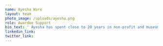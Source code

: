 ```yaml
---
name: Ayesha Ware
layout: team
photo_image: /uploads/ayesha.png
role: Awardee Support
bio_text: ' Ayesha has spent close to 20 years in non-profit and museum education. She previously worked for the New York Hall of Science engaging children and adults in S.T.E.M learning. Prior to that, she worked for the New York Department of Education and The Brooklyn Museum. Ayesha is a novice street photographer and an avid art enthusiast. As Awardee Support for Grant for the Web, Ayesha onboards awardees, shares important project information, and is the liaison between awardees, the GftW program team and partners.'
linkedin_link:
twitter_link:
---
```



